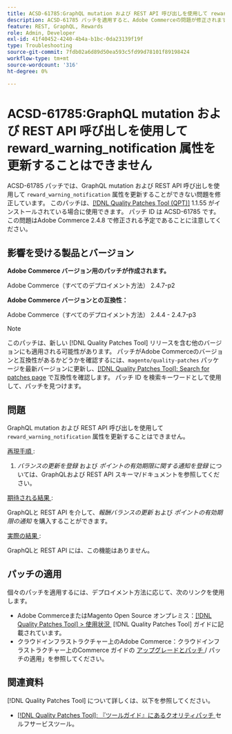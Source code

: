 ```yaml
---
title: ACSD-61785:GraphQL mutation および REST API 呼び出しを使用して reward_warning_notification 属性を更新することはできません
description: ACSD-61785 パッチを適用すると、Adobe Commerceの問題が修正されます。この問題では、GraphQL ミューテーションおよび REST API 呼び出しを使用して「reward_warning_notification」属性を更新することはできません。
feature: REST, GraphQL, Rewards
role: Admin, Developer
exl-id: 41f40452-4240-4b4a-b1bc-0da23139f19f
type: Troubleshooting
source-git-commit: 7fdb02a6d89d50ea593c5fd99d78101f89198424
workflow-type: tm+mt
source-wordcount: '316'
ht-degree: 0%

---
```


# ACSD-61785:GraphQL mutation および REST API 呼び出しを使用して reward_warning_notification 属性を更新することはできません

ACSD-61785 パッチでは、GraphQL mutation および REST API 呼び出しを使用して `reward_warning_notification` 属性を更新することができない問題を修正しています。 このパッチは、[[!DNL Quality Patches Tool (QPT)]](/help/tools/quality-patches-tool/quality-patches-tool-to-self-serve-quality-patches.md) 1.1.55 がインストールされている場合に使用できます。 パッチ ID は ACSD-61785 です。 この問題はAdobe Commerce 2.4.8 で修正される予定であることに注意してください。

## 影響を受ける製品とバージョン

**Adobe Commerce バージョン用のパッチが作成されます。**

Adobe Commerce（すべてのデプロイメント方法） 2.4.7-p2

**Adobe Commerce バージョンとの互換性：**

Adobe Commerce（すべてのデプロイメント方法） 2.4.4 - 2.4.7-p3

>[!NOTE]
>
>このパッチは、新しい [!DNL Quality Patches Tool] リリースを含む他のバージョンにも適用される可能性があります。 パッチがAdobe Commerceのバージョンと互換性があるかどうかを確認するには、`magento/quality-patches` パッケージを最新バージョンに更新し、[[!DNL Quality Patches Tool]: Search for patches page](https://experienceleague.adobe.com/tools/commerce-quality-patches/index.html?lang=ja) で互換性を確認します。 パッチ ID を検索キーワードとして使用して、パッチを見つけます。

## 問題

GraphQL mutation および REST API 呼び出しを使用して `reward_warning_notification` 属性を更新することはできません。

<u> 再現手順 </u>:

1. *バランスの更新を登録* および *ポイントの有効期限に関する通知を登録* については、GraphQLおよび REST API スキーマ/ドキュメントを参照してください。

<u> 期待される結果 </u>:

GraphQLと REST API を介して、*報酬バランスの更新* および *ポイントの有効期限の通知* を購入することができます。

<u> 実際の結果 </u>:

GraphQLと REST API には、この機能はありません。

## パッチの適用

個々のパッチを適用するには、デプロイメント方法に応じて、次のリンクを使用します。

* Adobe CommerceまたはMagento Open Source オンプレミス：[[!DNL Quality Patches Tool] > 使用状況 &#x200B;](/help/tools/quality-patches-tool/usage.md) [!DNL Quality Patches Tool] ガイドに記載されています。
* クラウドインフラストラクチャー上のAdobe Commerce：クラウドインフラストラクチャー上のCommerce ガイドの [&#x200B; アップグレードとパッチ &#x200B;](https://experienceleague.adobe.com/docs/commerce-cloud-service/user-guide/develop/upgrade/apply-patches.html?lang=ja)/ パッチの適用」を参照してください。

## 関連資料

[!DNL Quality Patches Tool] について詳しくは、以下を参照してください。

* [[!DNL Quality Patches Tool]: 『ツールガイド』にあるクオリティパッチ &#x200B;](/help/tools/quality-patches-tool/quality-patches-tool-to-self-serve-quality-patches.md) セルフサービスツール。
